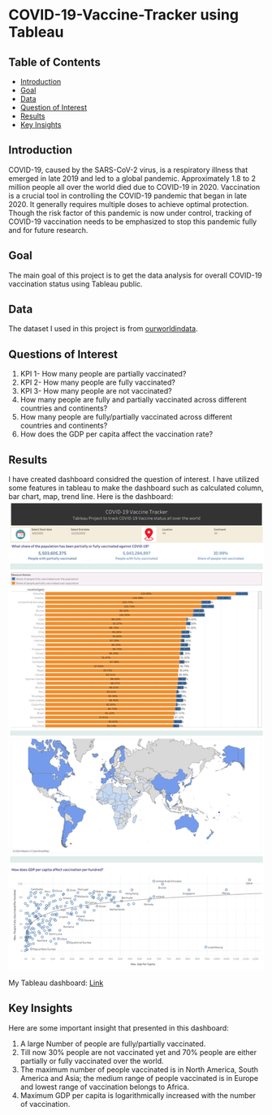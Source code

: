 # COVID-19-Vaccine-Tracker using Tableau
## Table of Contents
- [Introduction](#introduction)
- [Goal](#goal)
- [Data](#data)
- [Question of Interest](#QestiionOfInterest)
- [Results](#results)
- [Key Insights](#keyInsights)

## Introduction
COVID-19, caused by the SARS-CoV-2 virus, is a respiratory illness that emerged in late 2019 and led to a global pandemic.  Approximately 1.8 to 2 million people all over the world died due to COVID-19 in 2020. Vaccination is a crucial tool in controlling the COVID-19 pandemic that began in late 2020. It generally requires multiple doses to achieve optimal protection. Though the risk factor of this pandemic is now under control, tracking of COVID-19 vaccination needs to be emphasized to stop this pandemic fully and for future research.
## Goal
The main goal of this project is to get the data analysis for overall COVID-19 vaccination status using Tableau public.

## Data
The dataset I used in this project is from [ourworldindata](https://ourworldindata.org/covid-vaccinations?lid=33450). 

## Questions of Interest
1. KPI 1- How many people are partially vaccinated?
2. KPI 2- How many people are fully vaccinated?
3. KPI 3- How many people are not vaccinated?
4. How many people are fully and partially vaccinated across different countries and continents?
5. How many people are fully/partially vaccinated across different countries and continents?
6. How does the GDP per capita affect the vaccination rate?

## Results
I have created dashboard considred the question of interest. I have utilized some features in tableau to make the dashboard such as calculated column, bar chart, map, trend line. Here is the dashboard:
![image](https://github.com/arpitachy/COVID-19-Vaccine-Tracker/blob/main/image/Final%20Dashboard.png)

My Tableau dashboard: [Link](https://public.tableau.com/app/profile/arpita.chowdhury3944/viz/COVIDVACINATIONDATAANALYSIS/FinalDashboard?publish=yes)
## Key Insights
Here are some important insight that presented in this dashboard:
1. A large Number of people are fully/partially vaccinated.
2. Till now 30% people are not vaccinated yet and 70% people are either partially or fully vaccinated over the world.
3. The maximum number of people vaccinated is in North America, South America and Asia; the medium range of people vaccinated is in Europe and lowest range of vaccination belongs to Africa.
4. Maximum GDP per capita is logarithmically increased with the number of vaccination.
   
